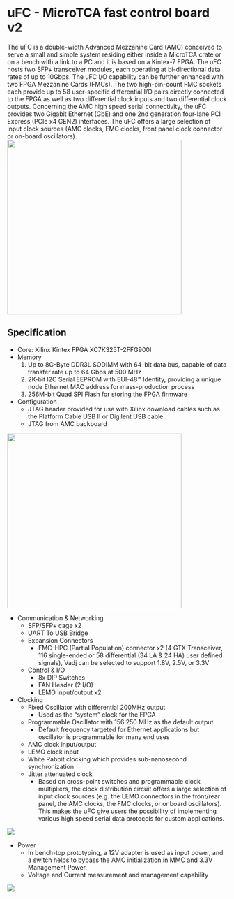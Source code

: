 # uFC - MicroTCA fast control board v2

The uFC is a double-width Advanced Mezzanine Card (AMC) conceived to serve a small and simple system residing either inside a MicroTCA crate or on a bench with a link to a PC and it is based on a Kintex-7 FPGA. The uFC hosts two SFP+ transceiver modules, each operating at bi-directional data rates of up to 10Gbps. The uFC I/O capability can be further enhanced with two FPGA Mezzanine Cards (FMCs). The two high-pin-count FMC sockets each provide up to 58 user-specific differential I/O pairs directly connected to the FPGA as well as two differential clock inputs and two differential clock outputs. Concerning the AMC high speed serial connectivity, the uFC provides two Gigabit Ethernet (GbE) and one 2nd generation four-lane PCI Express (PCIe x4 GEN2) interfaces. The uFC offers a large selection of input clock sources (AMC clocks, FMC clocks, front panel clock connector or on-board oscillators).
<img src="/readme/uFCv2.jpg" width="400px">

## Specification

* Core: Xilinx Kintex FPGA XC7K325T-2FFG900I
* Memory
  1. Up to 8G-Byte DDR3L SODIMM with 64-bit data bus, capable of data transfer rate up to 64 Gbps at 500 MHz
  2. 2K-bit I2C Serial EEPROM with EUI-48™ Identity, providing a unique node Ethernet MAC address for mass-production process
  3. 256M-bit Quad SPI Flash for storing the FPGA firmware
* Configuration
  * JTAG header provided for use with Xilinx download cables such as the Platform Cable USB II or Digilent USB cable
  * JTAG from AMC backboard 
<img src="/readme/jtag.jpg" width="400px">

* Communication & Networking
  * SFP/SFP+ cage x2
  * UART To USB Bridge
  * Expansion Connectors
    * FMC-HPC (Partial Population) connector x2 (4 GTX Transceiver, 116 single-ended or 58 differential (34 LA & 24 HA) user defined signals), Vadj can be selected to support 1.8V, 2.5V, or 3.3V
  * Control & I/O
    * 8x DIP Switches
    * FAN Header (2 I/O)
    * LEMO input/output x2
* Clocking
  * Fixed Oscillator with differential 200MHz output
    * Used as the “system” clock for the FPGA
  * Programmable Oscillator with 156.250 MHz as the default output
    * Default frequency targeted for Ethernet applications but oscillator is programmable for many end uses
  * AMC clock input/output
  * LEMO clock input
  * White Rabbit clocking which provides sub-nanosecond synchronization
  * Jitter attenuated clock
    * Based on cross-point switches and programmable clock multipliers, the clock distribution circuit offers a large selection of input clock sources (e.g. the LEMO connectors in the front/rear panel, the AMC clocks, the FMC clocks, or onboard oscillators). This makes the uFC give users the possibility of implementing various high speed serial data protocols for custom applications.
<img src="/readme/clocking.jpg">

* Power
  * In bench-top prototyping, a 12V adapter is used as input power, and a switch helps to bypass the AMC initialization in MMC and 3.3V Management Power.
  * Voltage and Current measurement and management capability
<img src="/readme/power.jpg">